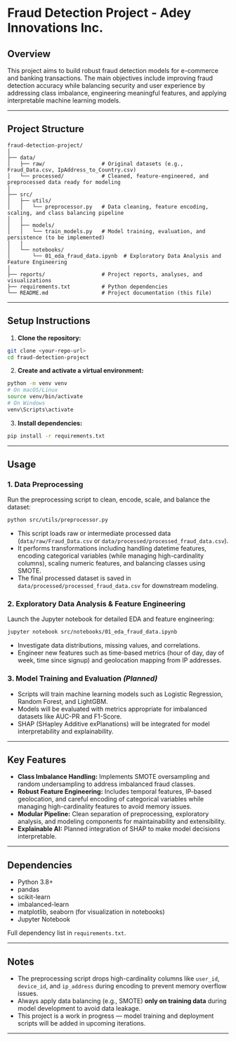 # Fraud Detection Project - Adey Innovations Inc.

## Overview

This project aims to build robust fraud detection models for e-commerce and banking transactions. The main objectives include improving fraud detection accuracy while balancing security and user experience by addressing class imbalance, engineering meaningful features, and applying interpretable machine learning models.

---

## Project Structure

```
fraud-detection-project/
│
├── data/
│   ├── raw/                  # Original datasets (e.g., Fraud_Data.csv, IpAddress_to_Country.csv)
│   └── processed/            # Cleaned, feature-engineered, and preprocessed data ready for modeling
│
├── src/
│   ├── utils/
│   │   └── preprocessor.py   # Data cleaning, feature encoding, scaling, and class balancing pipeline
│   │
│   ├── models/
│   │   └── train_models.py   # Model training, evaluation, and persistence (to be implemented)
│   │
│   └── notebooks/
│       └── 01_eda_fraud_data.ipynb  # Exploratory Data Analysis and Feature Engineering
│
├── reports/                  # Project reports, analyses, and visualizations
├── requirements.txt          # Python dependencies
└── README.md                 # Project documentation (this file)
```

---

## Setup Instructions

1. **Clone the repository:**

```bash
git clone <your-repo-url>
cd fraud-detection-project
```

2. **Create and activate a virtual environment:**

```bash
python -m venv venv
# On macOS/Linux
source venv/bin/activate
# On Windows
venv\Scripts\activate
```

3. **Install dependencies:**

```bash
pip install -r requirements.txt
```

---

## Usage

### 1. Data Preprocessing

Run the preprocessing script to clean, encode, scale, and balance the dataset:

```bash
python src/utils/preprocessor.py
```

* This script loads raw or intermediate processed data (`data/raw/Fraud_Data.csv` or `data/processed/processed_fraud_data.csv`).
* It performs transformations including handling datetime features, encoding categorical variables (while managing high-cardinality columns), scaling numeric features, and balancing classes using SMOTE.
* The final processed dataset is saved in `data/processed/processed_fraud_data.csv` for downstream modeling.

### 2. Exploratory Data Analysis & Feature Engineering

Launch the Jupyter notebook for detailed EDA and feature engineering:

```bash
jupyter notebook src/notebooks/01_eda_fraud_data.ipynb
```

* Investigate data distributions, missing values, and correlations.
* Engineer new features such as time-based metrics (hour of day, day of week, time since signup) and geolocation mapping from IP addresses.

### 3. Model Training and Evaluation *(Planned)*

* Scripts will train machine learning models such as Logistic Regression, Random Forest, and LightGBM.
* Models will be evaluated with metrics appropriate for imbalanced datasets like AUC-PR and F1-Score.
* SHAP (SHapley Additive exPlanations) will be integrated for model interpretability and explainability.

---

## Key Features

* **Class Imbalance Handling:** Implements SMOTE oversampling and random undersampling to address imbalanced fraud classes.
* **Robust Feature Engineering:** Includes temporal features, IP-based geolocation, and careful encoding of categorical variables while managing high-cardinality features to avoid memory issues.
* **Modular Pipeline:** Clean separation of preprocessing, exploratory analysis, and modeling components for maintainability and extensibility.
* **Explainable AI:** Planned integration of SHAP to make model decisions interpretable.

---

## Dependencies

* Python 3.8+
* pandas
* scikit-learn
* imbalanced-learn
* matplotlib, seaborn (for visualization in notebooks)
* Jupyter Notebook

Full dependency list in `requirements.txt`.

---

## Notes

* The preprocessing script drops high-cardinality columns like `user_id`, `device_id`, and `ip_address` during encoding to prevent memory overflow issues.
* Always apply data balancing (e.g., SMOTE) **only on training data** during model development to avoid data leakage.
* This project is a work in progress — model training and deployment scripts will be added in upcoming iterations.

---


